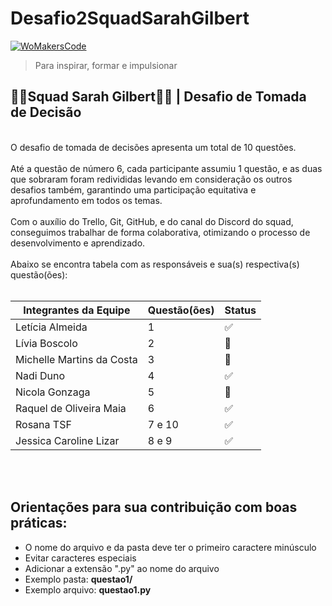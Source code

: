 # Desafio2SquadSarahGilbert
[![WoMakersCode](https://womakerscode.org/wp-content/uploads/2023/07/ong-womakerscode-thumb.png)](https://womakerscode.org/)
> Para inspirar, formar e impulsionar

## 👩‍💻**Squad Sarah Gilbert**👩‍💻 | Desafio de Tomada de Decisão
<br/>
O desafio de tomada de decisões apresenta um total de 10 questões.
<br/>
<br/>
Até a questão de número 6, cada participante assumiu 1 questão, e as duas que sobraram foram redivididas levando em consideração os outros desafios também, garantindo uma participação equitativa e aprofundamento em todos os temas.
<br/>
<br/>
Com o auxílio do Trello, Git, GitHub, e do canal do Discord do squad, conseguimos trabalhar de forma colaborativa, otimizando o processo de desenvolvimento e aprendizado.
<br/>
<br/>
Abaixo se encontra tabela com as responsáveis e sua(s) respectiva(s) questão(ões):
<br/>
<br/>

| Integrantes da Equipe  | Questão(ões)| Status |
| ------------- | ------------- | ------------- |
| Letícia Almeida  | 1 | ✅
| Lívia Boscolo | 2 | 📝
| Michelle Martins da Costa | 3 | 📝
| Nadi Duno | 4 | ✅
| Nicola Gonzaga | 5 | 📝
| Raquel de Oliveira Maia | 6 | ✅
| Rosana TSF | 7 e 10 | ✅
| Jessica Caroline Lizar  | 8 e 9 | ✅

<br/>
<br/>

## Orientações para sua contribuição com boas práticas:

* O nome do arquivo e da pasta deve ter o primeiro caractere minúsculo
* Evitar caracteres especiais
* Adicionar a extensão ".py" ao nome do arquivo
* Exemplo pasta: **questao1/**
* Exemplo arquivo: **questao1.py**
